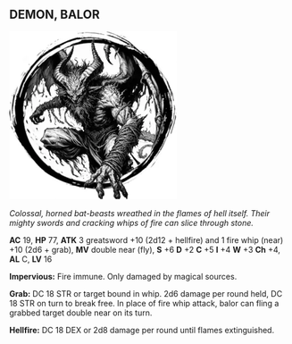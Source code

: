 ## DEMON, BALOR

![](images/demon-balor.webp)

_Colossal, horned bat-beasts wreathed in the flames of hell itself. Their mighty swords and cracking whips of fire can slice through stone._

**AC** 19, **HP** 77, **ATK** 3 greatsword +10 (2d12 + hellfire) and 1 fire whip (near) +10 (2d6 + grab), **MV** double near (fly), **S** +6 **D** +2 **C** +5 **I** +4 **W** +3 **Ch** +4, **AL** C, **LV** 16

**Impervious:** Fire immune. Only damaged by magical sources.

**Grab:** DC 18 STR or target bound in whip. 2d6 damage per round held, DC 18 STR on turn to break free. In place of fire whip attack, balor can fling a grabbed target double near on its turn.

**Hellfire:** DC 18 DEX or 2d8 damage per round until flames extinguished.

